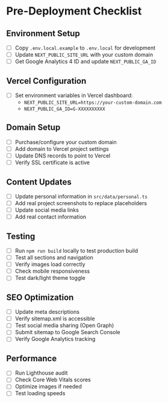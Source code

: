 # Pre-Deployment Checklist

## Environment Setup
- [ ] Copy `.env.local.example` to `.env.local` for development
- [ ] Update `NEXT_PUBLIC_SITE_URL` with your custom domain
- [ ] Get Google Analytics 4 ID and update `NEXT_PUBLIC_GA_ID`

## Vercel Configuration
- [ ] Set environment variables in Vercel dashboard:
  - `NEXT_PUBLIC_SITE_URL=https://your-custom-domain.com`
  - `NEXT_PUBLIC_GA_ID=G-XXXXXXXXXX`

## Domain Setup
- [ ] Purchase/configure your custom domain
- [ ] Add domain to Vercel project settings
- [ ] Update DNS records to point to Vercel
- [ ] Verify SSL certificate is active

## Content Updates
- [ ] Update personal information in `src/data/personal.ts`
- [ ] Add real project screenshots to replace placeholders
- [ ] Update social media links
- [ ] Add real contact information

## Testing
- [ ] Run `npm run build` locally to test production build
- [ ] Test all sections and navigation
- [ ] Verify images load correctly
- [ ] Check mobile responsiveness
- [ ] Test dark/light theme toggle

## SEO Optimization
- [ ] Update meta descriptions
- [ ] Verify sitemap.xml is accessible
- [ ] Test social media sharing (Open Graph)
- [ ] Submit sitemap to Google Search Console
- [ ] Verify Google Analytics tracking

## Performance
- [ ] Run Lighthouse audit
- [ ] Check Core Web Vitals scores
- [ ] Optimize images if needed
- [ ] Test loading speeds